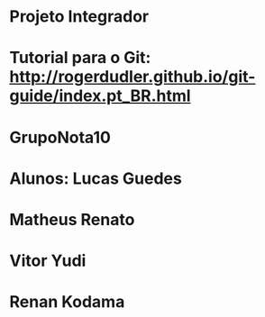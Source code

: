 # Projeto Integrador
#       Tutorial para o Git: http://rogerdudler.github.io/git-guide/index.pt_BR.html
#	
#       GrupoNota10
# Alunos:       Lucas Guedes
#               Matheus Renato
#               Vitor Yudi		
#               Renan Kodama
